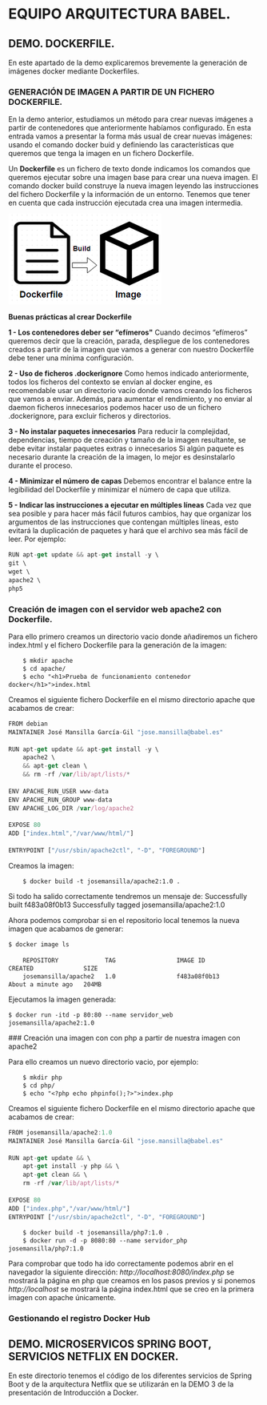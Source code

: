 # EQUIPO ARQUITECTURA BABEL. 

## DEMO. DOCKERFILE.
En este apartado de la demo explicaremos brevemente la generación de imágenes docker mediante Dockerfiles.

### GENERACIÓN DE IMAGEN A PARTIR DE UN FICHERO DOCKERFILE.

En la demo anterior, estudiamos un método para crear nuevas imágenes a partir de contenedores que anteriormente habíamos configurado. En esta entrada vamos a presentar la forma más usual de crear nuevas imágenes: usando el comando docker buid y definiendo las características que queremos que tenga la imagen en un fichero Dockerfile.

Un **Dockerfile** es un fichero de texto donde indicamos los comandos que queremos ejecutar sobre una imagen base para crear una nueva imagen. El comando docker build construye la nueva imagen leyendo las instrucciones del fichero Dockerfile y la información de un entorno. Tenemos que tener en cuenta que cada instrucción ejecutada crea una imagen intermedia.

![alt text](https://github.com/jmansiya/presentacion-docker-babel/blob/master/demo%20microservicios/dockerfile.png "DockerFile to image")

**Buenas prácticas al crear Dockerfile**

**1 - Los contenedores deber ser “efímeros"**
Cuando decimos “efímeros” queremos decir que la creación, parada, despliegue de los contenedores creados a partir de la imagen que vamos a generar con nuestro Dockerfile debe tener una mínima configuración.

**2 - Uso de ficheros .dockerignore**
Como hemos indicado anteriormente, todos los ficheros del contexto se envían al docker engine, es recomendable usar un directorio vacío donde vamos creando los ficheros que vamos a enviar. Además, para aumentar el rendimiento, y no enviar al daemon ficheros innecesarios podemos hacer uso de un fichero .dockerignore, para excluir ficheros y directorios.

**3 - No instalar paquetes innecesarios**
Para reducir la complejidad, dependencias, tiempo de creación y tamaño de la imagen resultante, se debe evitar instalar paquetes extras o innecesarios Si algún paquete es necesario durante la creación de la imagen, lo mejor es desinstalarlo durante el proceso.

**4 - Minimizar el número de capas**
Debemos encontrar el balance entre la legibilidad del Dockerfile y minimizar el número de capa que utiliza.

**5 - Indicar las instrucciones a ejecutar en múltiples líneas**
Cada vez que sea posible y para hacer más fácil futuros cambios, hay que organizar los argumentos de las instrucciones que contengan múltiples líneas, esto evitará la duplicación de paquetes y hará que el archivo sea más fácil de leer. Por ejemplo:

```javascript
RUN apt-get update && apt-get install -y \
git \
wget \
apache2 \
php5
```

### Creación de imagen con el servidor web apache2 con Dockerfile.

Para ello primero creamos un directorio vacio donde añadiremos un fichero index.html y el fichero Dockerfile para la generación de la imagen:

        $ mkdir apache
        $ cd apache/
        $ echo "<h1>Prueba de funcionamiento contenedor docker</h1>">index.html

Creamos el siguiente fichero Dockerfile en el mismo directorio apache que acabamos de crear:

```javascript
FROM debian
MAINTAINER José Mansilla García-Gil "jose.mansilla@babel.es"

RUN apt-get update && apt-get install -y \
    apache2 \
    && apt-get clean \
    && rm -rf /var/lib/apt/lists/*

ENV APACHE_RUN_USER www-data
ENV APACHE_RUN_GROUP www-data
ENV APACHE_LOG_DIR /var/log/apache2

EXPOSE 80
ADD ["index.html","/var/www/html/"]

ENTRYPOINT ["/usr/sbin/apache2ctl", "-D", "FOREGROUND"]
```

Creamos la imagen:

        $ docker build -t josemansilla/apache2:1.0 .

Si todo ha salido correctamente tendremos un mensaje de:
 Successfully built f483a08f0b13
 Successfully tagged josemansilla/apache2:1.0

Ahora podemos comprobar si en el repositorio local tenemos la nueva imagen que acabamos de generar:

    $ docker image ls
    
        REPOSITORY             TAG                 IMAGE ID            CREATED              SIZE
        josemansilla/apache2   1.0                 f483a08f0b13        About a minute ago   204MB

Ejecutamos la imagen generada:

    $ docker run -itd -p 80:80 --name servidor_web josemansilla/apache2:1.0
    
### Creación una imagen con con php a partir de nuestra imagen con apache2

Para ello creamos un nuevo directorio vacio, por ejemplo:

        $ mkdir php  
        $ cd php/
        $ echo "<?php echo phpinfo();?>">index.php

Creamos el siguiente fichero Dockerfile en el mismo directorio apache que acabamos de crear:

```javascript
FROM josemansilla/apache2:1.0
MAINTAINER José Mansilla García-Gil "jose.mansilla@babel.es"

RUN apt-get update && \
    apt-get install -y php && \
    apt-get clean && \
    rm -rf /var/lib/apt/lists/*

EXPOSE 80
ADD ["index.php","/var/www/html/"]
ENTRYPOINT ["/usr/sbin/apache2ctl", "-D", "FOREGROUND"]
```

        $ docker build -t josemansilla/php7:1.0 .
        $ docker run -d -p 8080:80 --name servidor_php josemansilla/php7:1.0

Para comprobar que todo ha ido correctamente podemos abrir en el navegador la siguiente dirección: *http://localhost:8080/index.php* se mostrará la página en php que creamos en los pasos previos y si ponemos *http://localhost* se mostrará la página index.html que se creo en la primera imagen con apache únicamente.


### Gestionando el registro Docker Hub

## DEMO. MICROSERVICOS SPRING BOOT, SERVICIOS NETFLIX EN DOCKER.
En este directorio tenemos el código de los diferentes servicios de Spring Boot y de la arquitectura Netflix que se utilizarán en la DEMO 3 de la presentación de Introducción a Docker.

